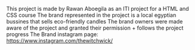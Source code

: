 This project is made by Rawan Aboegila as an ITI project for a HTML and CSS course
The brand represented in the project is a local egyptian bussines that sells eco-friendly candles
The brand owners were made aware of the project and granted their permission + follows the project progress 
The Brand instagram page: https://www.instagram.com/thewitchwick/
